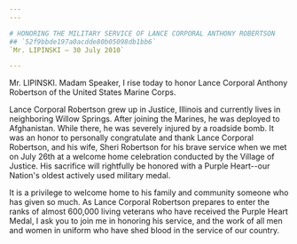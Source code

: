 ```yaml
---
---

# HONORING THE MILITARY SERVICE OF LANCE CORPORAL ANTHONY ROBERTSON
## `52f9bbde197a0acdde80b05098db1bb6`
`Mr. LIPINSKI — 30 July 2010`

---
```



Mr. LIPINSKI. Madam Speaker, I rise today to honor Lance Corporal 
Anthony Robertson of the United States Marine Corps.

Lance Corporal Robertson grew up in Justice, Illinois and currently 
lives in neighboring Willow Springs. After joining the Marines, he was 
deployed to Afghanistan. While there, he was severely injured by a 
roadside bomb. It was an honor to personally congratulate and thank 
Lance Corporal Robertson, and his wife, Sheri Robertson for his brave 
service when we met on July 26th at a welcome home celebration 
conducted by the Village of Justice. His sacrifice will rightfully be 
honored with a Purple Heart--our Nation's oldest actively used military 
medal.

It is a privilege to welcome home to his family and community someone 
who has given so much. As Lance Corporal Robertson prepares to enter 
the ranks of almost 600,000 living veterans who have received the 
Purple Heart Medal, I ask you to join me in honoring his service, and 
the work of all men and women in uniform who have shed blood in the 
service of our country.
